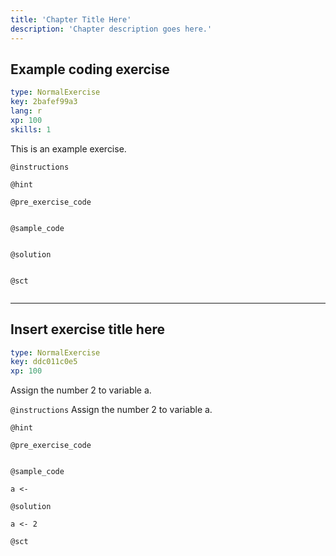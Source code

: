 ```yaml
---
title: 'Chapter Title Here'
description: 'Chapter description goes here.'
---
```


## Example coding exercise

```yaml
type: NormalExercise
key: 2bafef99a3
lang: r
xp: 100
skills: 1
```

This is an example exercise.

`@instructions`


`@hint`


`@pre_exercise_code`
```{r}

```

`@sample_code`
```{r}

```

`@solution`
```{r}

```

`@sct`
```{r}

```

---

## Insert exercise title here

```yaml
type: NormalExercise
key: ddc011c0e5
xp: 100
```

Assign the number 2 to variable a. 

`@instructions`
Assign the number 2 to variable a.

`@hint`


`@pre_exercise_code`
```{r}

```

`@sample_code`
```{r}
a <- 
```

`@solution`
```{r}
a <- 2
```

`@sct`
```{r}

```
